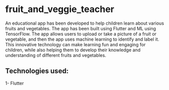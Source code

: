 # fruit_and_veggie_teacher

An educational app has been developed to help children learn about various fruits and vegetables. The app has been built using Flutter and ML using TensorFlow. The app allows users to upload or take a picture of a fruit or vegetable, and then the app uses machine learning to identify and label it. This innovative technology can make learning fun and engaging for children, while also helping them to develop their knowledge and understanding of different fruits and vegetables.

## Technologies used:
  1- Flutter

